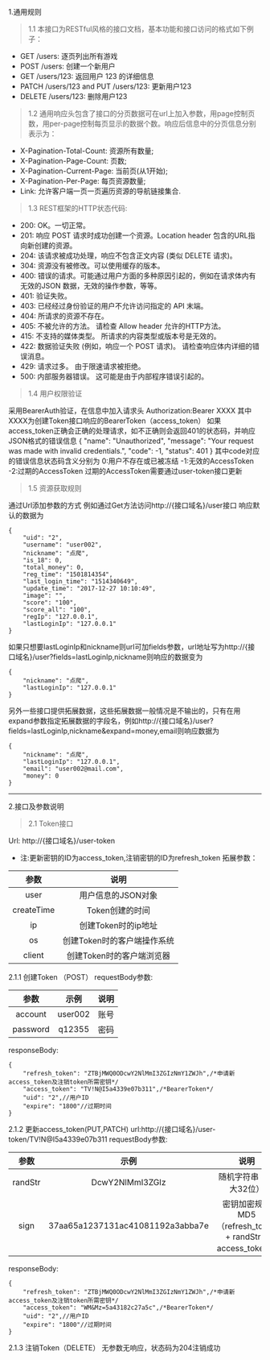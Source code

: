 1.通用规则

>1.1 本接口为RESTful风格的接口文档，基本功能和接口访问的格式如下例子：
- GET /users: 逐页列出所有游戏
- POST /users: 创建一个新用户
- GET /users/123: 返回用户 123 的详细信息
- PATCH /users/123 and PUT /users/123: 更新用户123
- DELETE /users/123: 删除用户123


>1.2 通用响应头包含了接口的分页数据可在url上加入参数，用page控制页数，用per-page控制每页显示的数据个数。响应后信息中的分页信息分别表示为：
- X-Pagination-Total-Count: 资源所有数量;
- X-Pagination-Page-Count: 页数;
- X-Pagination-Current-Page: 当前页(从1开始);
- X-Pagination-Per-Page: 每页资源数量;
- Link: 允许客户端一页一页遍历资源的导航链接集合.

>1.3 REST框架的HTTP状态代码:
- 200: OK。一切正常。
- 201: 响应 POST 请求时成功创建一个资源。Location header 包含的URL指向新创建的资源。
- 204: 该请求被成功处理，响应不包含正文内容 (类似 DELETE 请求)。
- 304: 资源没有被修改。可以使用缓存的版本。
- 400: 错误的请求。可能通过用户方面的多种原因引起的，例如在请求体内有无效的JSON 数据，无效的操作参数，等等。
- 401: 验证失败。
- 403: 已经经过身份验证的用户不允许访问指定的 API 末端。
- 404: 所请求的资源不存在。
- 405: 不被允许的方法。 请检查 Allow header 允许的HTTP方法。
- 415: 不支持的媒体类型。 所请求的内容类型或版本号是无效的。
- 422: 数据验证失败 (例如，响应一个 POST 请求)。 请检查响应体内详细的错误消息。
- 429: 请求过多。 由于限速请求被拒绝。
- 500: 内部服务器错误。 这可能是由于内部程序错误引起的。

>1.4 用户权限验证

采用BearerAuth验证，在信息中加入请求头
Authorization:Bearer XXXX
其中 XXXX为创建Token接口响应的BearerToken（access_token）
如果access_token正确会正确的处理请求，如不正确则会返回401的状态码，并响应JSON格式的错误信息
{
    "name": "Unauthorized",
    "message": "Your request was made with invalid credentials.",
    "code": -1,
    "status": 401
}
其中code对应的错误信息状态码含义分别为
0:用户不存在或已被冻结
-1:无效的AccessToken 
-2:过期的AccessToken 
过期的AccessToken需要通过user-token接口更新

>1.5 资源获取规则

通过Url添加参数的方式
例如通过Get方法访问http://{接口域名}/user接口
响应默认的数据为
```
{
    "uid": "2",
    "username": "user002",
    "nickname": "点爬",
    "is_18": 0,
    "total_money": 0,
    "reg_time": "1501814354",
    "last_login_time": "1514340649",
    "update_time": "2017-12-27 10:10:49",
    "image": "",
    "score": "100",
    "score_all": "100",
    "regIp": "127.0.0.1",
    "lastLoginIp": "127.0.0.1"
}
```
如果只想要lastLoginIp和nickname则url可加fields参数，url地址写为http://{接口域名}/user?fields=lastLoginIp,nickname则响应的数据变为
```
{
    "nickname": "点爬",
    "lastLoginIp": "127.0.0.1"
}
```
另外一些接口提供拓展数据，这些拓展数据一般情况是不输出的，只有在用expand参数指定拓展数据的字段名，例如http://{接口域名}/user?fields=lastLoginIp,nickname&expand=money,email则响应数据为
```
{
    "nickname": "点爬",
    "lastLoginIp": "127.0.0.1",
    "email": "user002@mail.com",
    "money": 0
}
```
***
 2.接口及参数说明
>2.1 Token接口

Url:   http://{接口域名}/user-token
- 注:更新密钥的ID为access_token,注销密钥的ID为refresh_token
拓展参数：

参数|说明
:---:|:---:
user|用户信息的JSON对象
createTime|Token创建的时间
ip|创建Token时的ip地址
os|创建Token时的客户端操作系统
client|创建Token时的客户端浏览器
2.1.1 创建Token （POST）
requestBody参数:

参数|示例|说明
:---:|:---:|:---:
account|user002|账号
password|q12355|密码

responseBody:
```
{
    "refresh_token": "ZTBjMWQ0ODcwY2NlMmI3ZGIzNmY1ZWJh",/*申请新access_token及注销token所需密钥*/
    "access_token": "TV!N@I5a4339e07b311",/*BearerToken*/
    "uid": "2",//用户ID
    "expire": "1800"//过期时间
}
```
2.1.2 更新access_token(PUT,PATCH)
url:http://{接口域名}/user-token/TV!N@I5a4339e07b311
requestBody参数:

参数|示例|说明
:---:|:---:|:---:
randStr|DcwY2NlMmI3ZGIz|随机字符串（最大32位）
sign|37aa65a1237131ac41081192a3abba7e|密钥加密规则 MD5（refresh_token + randStr + access_token）
responseBody:
```
{
    "refresh_token": "ZTBjMWQ0ODcwY2NlMmI3ZGIzNmY1ZWJh",/*申请新access_token及注销token所需密钥*/
    "access_token": "WM&Mz=5a43182c27a5c",/*BearerToken*/
    "uid": "2",//用户ID
    "expire": "1800"//过期时间
}
```
2.1.3 注销Token（DELETE）
无参数无响应，状态码为204注销成功


